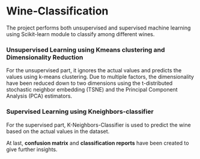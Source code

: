 # Wine-Classification
The project performs both unsupervised and supervised machine learning using Scikit-learn module to classify among different wines. 

### Unsupervised Learning using Kmeans clustering and Dimensionality Reduction
For the unsupervised part, it ignores the actual values and predicts the values using k-means clustering. 
Due to multiple factors, the dimensionality have been reduced down to two dimensions using the t-distributed stochastic neighbor embedding (TSNE) and the Principal Component Analysis (PCA) estimators.

### Supervised Learning using Kneighbors-classifier 
For the supervised part, K-Neighbors-Classifier is used to predict the wine based on the actual values in the dataset. 

At last, **confusion matrix** and **classification reports** have been created to give further insights.
